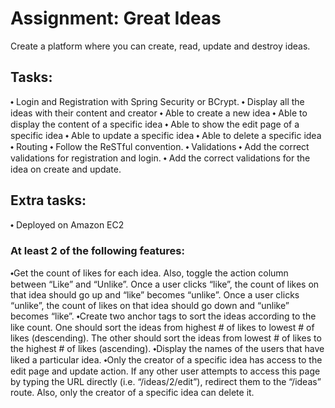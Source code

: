 <h1>Assignment: Great Ideas</h1>
Create a platform where you can create, read, update and destroy ideas.

<h2>Tasks:</h2>
⬩ Login and Registration with Spring Security or BCrypt.
⬩ Display all the ideas with their content and creator
⬩ Able to create a new idea
⬩ Able to display the content of a specific idea
⬩ Able to show the edit page of a specific idea
⬩ Able to update a specific idea
⬩ Able to delete a specific idea
⬩ Routing
⬩ Follow the ReSTful convention.
⬩ Validations
⬩ Add the correct validations for registration and login.
⬩ Add the correct validations for the idea on create and update.

<h2>Extra tasks:</h2>
⬩ Deployed on Amazon EC2
<h3>At least 2 of the following features:</h3>
⬩Get the count of likes for each idea. Also, toggle the action column between “Like” and “Unlike”. Once a user clicks “like”, the count of likes on that idea should go up and “like” becomes “unlike”. Once a user clicks “unlike”, the count of likes on that idea should go down and “unlike” becomes “like”.
⬩Create two anchor tags to sort the ideas according to the like count. One should sort the ideas from highest # of likes to lowest # of likes (descending). The other should sort the ideas from lowest # of likes to the highest # of likes (ascending).
⬩Display the names of the users that have liked a particular idea.
⬩Only the creator of a specific idea has access to the edit page and update action. If any other user attempts to access this page by typing the URL directly (i.e. “/ideas/2/edit”), redirect them to the “/ideas” route. Also, only the creator of a specific idea can delete it.
